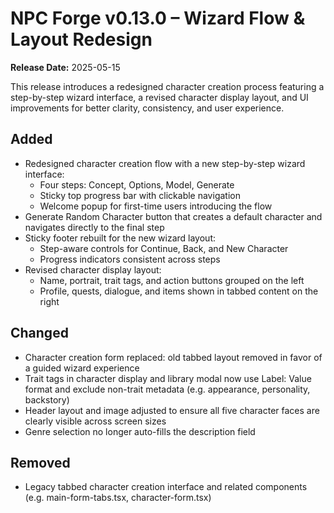 # NPC Forge v0.13.0 – Wizard Flow & Layout Redesign

**Release Date:** 2025-05-15

This release introduces a redesigned character creation process featuring a step-by-step wizard interface, a revised character display layout, and UI improvements for better clarity, consistency, and user experience.

## Added
- Redesigned character creation flow with a new step-by-step wizard interface:
  - Four steps: Concept, Options, Model, Generate
  - Sticky top progress bar with clickable navigation
  - Welcome popup for first-time users introducing the flow
- Generate Random Character button that creates a default character and navigates directly to the final step
- Sticky footer rebuilt for the new wizard layout:
  - Step-aware controls for Continue, Back, and New Character
  - Progress indicators consistent across steps
- Revised character display layout:
  - Name, portrait, trait tags, and action buttons grouped on the left
  - Profile, quests, dialogue, and items shown in tabbed content on the right

## Changed
- Character creation form replaced: old tabbed layout removed in favor of a guided wizard experience
- Trait tags in character display and library modal now use Label: Value format and exclude non-trait metadata (e.g. appearance, personality, backstory)
- Header layout and image adjusted to ensure all five character faces are clearly visible across screen sizes
- Genre selection no longer auto-fills the description field

## Removed
- Legacy tabbed character creation interface and related components (e.g. main-form-tabs.tsx, character-form.tsx)